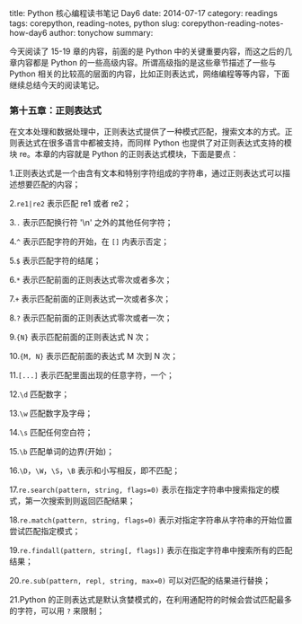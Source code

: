 title: Python 核心编程读书笔记 Day6
date: 2014-07-17
category: readings
tags: corepython, reading-notes, python
slug: corepython-reading-notes-how-day6
author: tonychow
summary: 

今天阅读了 15-19 章的内容，前面的是 Python 中的关键重要内容，而这之后的几章内容都是 Python 的一些高级内容。所谓高级指的是这些章节描述了一些与 Python 相关的比较高的层面的内容，比如正则表达式，网络编程等等内容，下面继续总结今天的阅读笔记。

### 第十五章：正则表达式

在文本处理和数据处理中，正则表达式提供了一种模式匹配，搜索文本的方式。正则表达式在很多语言中都被支持，而同样 Python 也提供了对正则表达式支持的模块 re。本章的内容就是 Python 的正则表达式模块，下面是要点：

1.正则表达式是一个由含有文本和特别字符组成的字符串，通过正则表达式可以描述想要匹配的内容；

2.`re1|re2` 表示匹配 re1 或者 re2；

3.`.` 表示匹配换行符 '\n' 之外的其他任何字符；

4.`^` 表示匹配字符的开始，在 `[]` 内表示否定；

5.`$` 表示匹配字符的结尾；

<!--more-->

6.`*` 表示匹配前面的正则表达式零次或者多次；

7.`+` 表示匹配前面的正则表达式一次或者多次；

8.`?` 表示匹配前面的正则表达式零次或者一次；

9.`{N}` 表示匹配前面的正则表达式 N 次；

10.`{M, N}` 表示匹配前面的表达式 M 次到 N 次；

11.`[...]` 表示匹配里面出现的任意字符，一个；

12.`\d` 匹配数字；

13.`\w` 匹配数字及字母；

14.`\s` 匹配任何空白符；

15.`\b` 匹配单词的边界(开始)；

16.`\D`，`\W`，`\S`，`\B` 表示和小写相反，即不匹配；

17.`re.search(pattern, string, flags=0)` 表示在指定字符串中搜索指定的模式，第一次搜索到则返回匹配结果；

18.`re.match(pattern, string, flags=0)` 表示对指定字符串从字符串的开始位置尝试匹配指定模式；

19.`re.findall(pattern, string[, flags])` 表示在指定字符串中搜索所有的匹配结果；

20.`re.sub(pattern, repl, string, max=0)` 可以对匹配的结果进行替换；

21.Python 的正则表达式是默认贪婪模式的，在利用通配符的时候会尝试匹配最多的字符，可以用 `?` 来限制；

